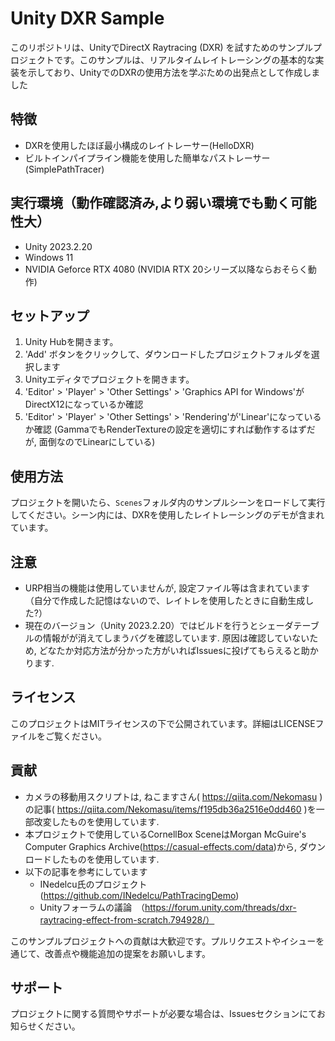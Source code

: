 # Unity DXR Sample

このリポジトリは、UnityでDirectX Raytracing (DXR) を試すためのサンプルプロジェクトです。このサンプルは、リアルタイムレイトレーシングの基本的な実装を示しており、UnityでのDXRの使用方法を学ぶための出発点として作成しました

## 特徴

- DXRを使用したほぼ最小構成のレイトレーサー(HelloDXR)
- ビルトインパイプライン機能を使用した簡単なパストレーサー(SimplePathTracer)

## 実行環境（動作確認済み,より弱い環境でも動く可能性大）

- Unity 2023.2.20
- Windows 11
- NVIDIA Geforce RTX 4080 (NVIDIA RTX 20シリーズ以降ならおそらく動作)

## セットアップ

1. Unity Hubを開きます。
2. 'Add' ボタンをクリックして、ダウンロードしたプロジェクトフォルダを選択します
3. Unityエディタでプロジェクトを開きます。
4. 'Editor' > 'Player' > 'Other Settings' > 'Graphics API for Windows'がDirectX12になっているか確認
5. 'Editor' > 'Player' > 'Other Settings' > 'Rendering'が'Linear'になっているか確認
(GammaでもRenderTextureの設定を適切にすれば動作するはずだが, 面倒なのでLinearにしている)

## 使用方法

プロジェクトを開いたら、`Scenes`フォルダ内のサンプルシーンをロードして実行してください。シーン内には、DXRを使用したレイトレーシングのデモが含まれています。

## 注意

- URP相当の機能は使用していませんが, 設定ファイル等は含まれています（自分で作成した記憶はないので、レイトレを使用したときに自動生成した?）
- 現在のバージョン（Unity 2023.2.20）ではビルドを行うとシェーダテーブルの情報がが消えてしまうバグを確認しています.
  原因は確認していないため, どなたか対応方法が分かった方がいればIssuesに投げてもらえると助かります.

## ライセンス

このプロジェクトはMITライセンスの下で公開されています。詳細はLICENSEファイルをご覧ください。

## 貢献

- カメラの移動用スクリプトは, ねこますさん( https://qiita.com/Nekomasu )の記事( https://qiita.com/Nekomasu/items/f195db36a2516e0dd460 )を一部改変したものを使用しています.
- 本プロジェクトで使用しているCornellBox SceneはMorgan McGuire's Computer Graphics Archive(https://casual-effects.com/data)から, ダウンロードしたものを使用しています.
- 以下の記事を参考にしています
  - INedelcu氏のプロジェクト(https://github.com/INedelcu/PathTracingDemo)
  - Unityフォーラムの議論　（https://forum.unity.com/threads/dxr-raytracing-effect-from-scratch.794928/）

このサンプルプロジェクトへの貢献は大歓迎です。プルリクエストやイシューを通じて、改善点や機能追加の提案をお願いします。

## サポート

プロジェクトに関する質問やサポートが必要な場合は、Issuesセクションにてお知らせください。


